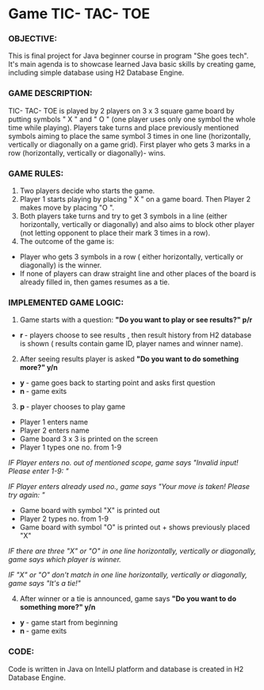 # Game TIC- TAC- TOE

### OBJECTIVE:
This is final project for Java beginner course in program "She goes tech". 
It's main agenda is to showcase learned Java basic skills by creating game, including simple database using H2 Database Engine.

### GAME DESCRIPTION:
TIC- TAC- TOE is played by 2 players on 3 x 3 square game board by putting symbols " X " and " O " (one player uses only one symbol the whole time while playing).
Players take turns and place previously mentioned symbols aiming to place the same symbol 3 times in one line (horizontally, vertically or diagonally on
a game grid). First player who gets 3 marks in a row (horizontally, vertically or diagonally)- wins.

### GAME RULES:
1. Two players decide who starts the game.
2. Player 1 starts playing by placing " X " on a game board. Then Player 2 makes move by placing "O ".
3. Both players take turns and try to get 3 symbols in a line (either horizontally, vertically or diagonally) and also aims to block other player (not letting
opponent to place their mark 3 times in a row).
4. The outcome of the game is:
- Player who gets 3 symbols in a row ( either horizontally, vertically or diagonally) is the winner.
- If none of players can draw straight line and other places of the board is already filled in, then games resumes as a tie.

### IMPLEMENTED GAME LOGIC:
1. Game starts with a question: <b> "Do you want to play or see results?" p/r </b>

- <b>  r </b>- players choose to see results </b>, then result history from H2 database is shown ( results contain game ID, player names and winner name).

2. After seeing results player is asked <b>"Do you want to do something more?" y/n </b>
- <b> y </b>- game goes back to starting point and asks first question
- <b> n </b>- game exits 

3. <b> p </b>- player chooses to play game
- Player 1 enters name
- Player 2 enters name
- Game board 3 x 3 is printed on the screen
- Player 1 types one no. from 1-9 
<p> <i> IF Player enters no. out of mentioned scope, game says "Invalid input! Please enter 1-9: "  </p> </i>
<p> <i> IF Player enters already used no., game says "Your move is taken! Please try again: " </p> </i>

- Game board with symbol "X" is printed out
- Player 2 types no. from 1-9
- Game board with symbol "O" is printed out + shows previously placed "X"

<p> <i> IF there are three "X" or "O" in one line horizontally, vertically or diagonally, game says which player is winner. </p> </i>
<p> <i> IF "X" or "O" don't match in one line horizontally, vertically or diagonally, game says "It's a tie!" </p> </i>

4. After winner or a tie is announced, game says  <b> "Do you want to do something more?" y/n </b>
- <b> y </b> - game start from beginning
- <b> n </b>- game exits

### CODE:
Code is written in Java on IntellJ platform and database is created in H2 Database Engine.




